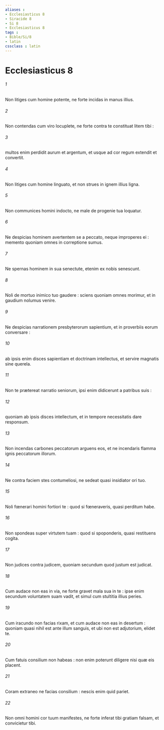 ```yaml
---
aliases : 
- Ecclesiasticus 8
- Siracide 8
- Si 8
- Ecclesiasticus 8
tags : 
- Bible/Si/8
- latin
cssclass : latin
---
```


# Ecclesiasticus 8

###### 1
Non litiges cum homine potente, ne forte incidas in manus illius.
###### 2
Non contendas cum viro locuplete, ne forte contra te constituat litem tibi :
###### 3
multos enim perdidit aurum et argentum, et usque ad cor regum extendit et convertit.
###### 4
Non litiges cum homine linguato, et non strues in ignem illius ligna.
###### 5
Non communices homini indocto, ne male de progenie tua loquatur.
###### 6
Ne despicias hominem avertentem se a peccato, neque improperes ei : memento quoniam omnes in correptione sumus.
###### 7
Ne spernas hominem in sua senectute, etenim ex nobis senescunt.
###### 8
Noli de mortuo inimico tuo gaudere : sciens quoniam omnes morimur, et in gaudium nolumus venire.
###### 9
Ne despicias narrationem presbyterorum sapientium, et in proverbiis eorum conversare :
###### 10
ab ipsis enim disces sapientiam et doctrinam intellectus, et servire magnatis sine querela.
###### 11
Non te prætereat narratio seniorum, ipsi enim didicerunt a patribus suis :
###### 12
quoniam ab ipsis disces intellectum, et in tempore necessitatis dare responsum.
###### 13
Non incendas carbones peccatorum arguens eos, et ne incendaris flamma ignis peccatorum illorum.
###### 14
Ne contra faciem stes contumeliosi, ne sedeat quasi insidiator ori tuo.
###### 15
Noli fœnerari homini fortiori te : quod si fœneraveris, quasi perditum habe.
###### 16
Non spondeas super virtutem tuam : quod si spoponderis, quasi restituens cogita.
###### 17
Non judices contra judicem, quoniam secundum quod justum est judicat.
###### 18
Cum audace non eas in via, ne forte gravet mala sua in te : ipse enim secundum voluntatem suam vadit, et simul cum stultitia illius peries.
###### 19
Cum iracundo non facias rixam, et cum audace non eas in desertum : quoniam quasi nihil est ante illum sanguis, et ubi non est adjutorium, elidet te.
###### 20
Cum fatuis consilium non habeas : non enim poterunt diligere nisi quæ eis placent.
###### 21
Coram extraneo ne facias consilium : nescis enim quid pariet.
###### 22
Non omni homini cor tuum manifestes, ne forte inferat tibi gratiam falsam, et convicietur tibi.
